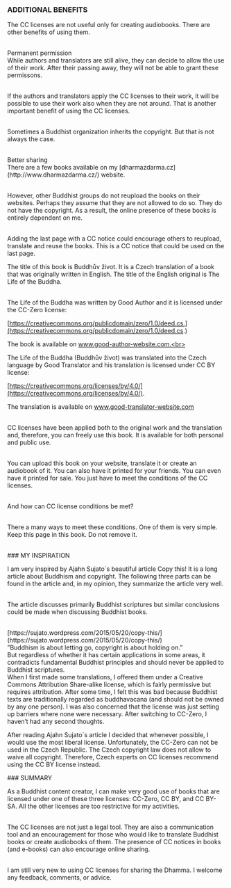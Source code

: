 <div id="additional-benefits" markdown="1">

### ADDITIONAL BENEFITS

</div>

The CC licenses are not useful only for creating audiobooks. There are other benefits of using them.<br><br>

<div class="underline"> Permanent permission </div>
While authors and translators are still alive, they can decide to allow the use of their work. After their passing away, they will not be able to grant these permissons.<br><br>

If the authors and translators apply the CC licenses to their work, it will be possible to use their work also when they are not around. That is another important benefit of using the CC licenses.<br><br>

Sometimes a Buddhist organization inherits the copyright. But that is not always the case.<br><br>

<div class="underline">Better sharing</div>
There are a few books available on my [dharmazdarma.cz](http://www.dharmazdarma.cz/) website.<br><br>

However, other Buddhist groups do not reupload the books on their websites. Perhaps they assume that they are not allowed to do so. They do not have the copyright. As a result, the online presence of these books is entirely dependent on me.<br> <br>

Adding the last page with a CC notice could encourage others to reupload, translate and reuse the books. This is a CC notice that could be used on the last page.

<div class="citace" markdown="1">
The title of this book is Buddhův život. It is a Czech translation of a book that was originally written in English. The title of the English original is The Life of the Buddha.<br><br>

The Life of the Buddha was written by Good Author and it is licensed under the CC-Zero license:<br>

<div class="do-not-break-out" markdown="1">

[https://creativecommons.org/publicdomain/zero/1.0/deed.cs.](https://creativecommons.org/publicdomain/zero/1.0/deed.cs.)

</div>

The book is available on www.good-author-website.com.<br> <br>

The Life of the Buddha (Buddhův život) was translated into the Czech language by Good Translator and his translation is licensed under CC BY license:<br>

<div class="do-not-break-out" markdown="1">

[https://creativecommons.org/licenses/by/4.0/](https://creativecommons.org/licenses/by/4.0/).

</div>

The translation is available on www.good-translator-website.com<br> <br>

CC licenses have been applied both to the original work and the translation and, therefore, you can freely use this book. It is available for both personal and public use. <br> <br>

You can upload this book on your website, translate it or create an audiobook of it. You can also have it printed for your friends. You can even have it printed for sale. You just have to meet the conditions of the CC licenses.<br> <br>

And how can CC license conditions be met?<br> <br>

There a many ways to meet these conditions. One of them is very simple. Keep this page in this book. Do not remove it.<br><br>

</div>

<div id="my-inspiration" markdown="1">
### MY INSPIRATION
</div>

I am very inspired by Ajahn Sujato´s beautiful article Copy this! It is a long article about Buddhism and copyright. The following three parts can be found in the article and, in my opinion, they summarize the article very well.<br><br>

The article discusses primarily Buddhist scriptures but similar conclusions could be made when discussing Buddhist books.<br><br>

<div class="do-not-break-out" markdown="1">
[https://sujato.wordpress.com/2015/05/20/copy-this/](https://sujato.wordpress.com/2015/05/20/copy-this/)
</div>

<div class="citace">
 ”Buddhism is about letting go, copyright is about holding on.” 
</div>

<div class="citace">
But regardless of whether it has certain applications in some areas, it contradicts fundamental Buddhist principles and should never be applied to Buddhist scriptures. 
</div>

<div class="citace">
When I first made some translations, I offered them under a Creative Commons Attribution Share-alike license, which is fairly permissive but requires attribution. After some time, I felt this was bad because Buddhist texts are traditionally regarded as buddhavacana (and should not be owned by any one person). I was also concerned that the license was just setting up barriers where none were necessary. After switching to CC-Zero, I haven’t had any second thoughts.
</div>

After reading Ajahn Sujato´s article I decided that whenever possible, I would use the most liberal license. Unfortunately, the CC-Zero can not be used in the Czech Republic. The Czech copyright law does not allow to waive all copyright. Therefore, Czech experts on CC licenses recommend using the CC BY license instead.<br>

<div id="summary" markdown="1">
### SUMMARY
</div>

As a Buddhist content creator, I can make very good use of books that are licensed under one of these three licenses: CC-Zero, CC BY, and CC BY-SA. All the other licenses are too restrictive for my activities.<br> <br>

The CC licenses are not just a legal tool. They are also a communication tool and an encouragement for those who would like to translate Buddhist books or create audiobooks of them. The presence of CC notices in books (and e-books) can also encourage online sharing.<br> <br>

I am still very new to using CC licenses for sharing the Dhamma. I welcome any feedback, comments, or advice. <br><br>
